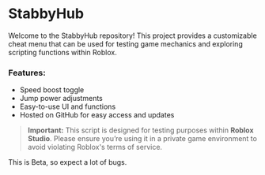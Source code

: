 # StabbyHub

Welcome to the StabbyHub repository! This project provides a customizable cheat menu that can be used for testing game mechanics and exploring scripting functions within Roblox.

### Features:
- Speed boost toggle
- Jump power adjustments
- Easy-to-use UI and functions
- Hosted on GitHub for easy access and updates

> **Important:** This script is designed for testing purposes within **Roblox Studio**. Please ensure you’re using it in a private game environment to avoid violating Roblox's terms of service.

This is Beta, so expect a lot of bugs.
